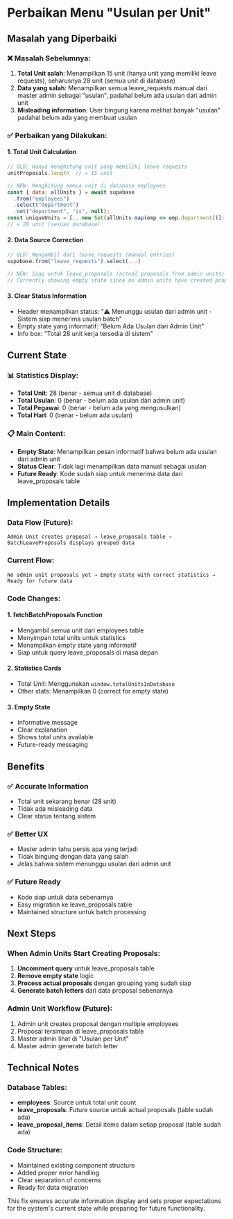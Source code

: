 # Perbaikan Menu "Usulan per Unit"

## Masalah yang Diperbaiki

### ❌ Masalah Sebelumnya:
1. **Total Unit salah**: Menampilkan 15 unit (hanya unit yang memiliki leave requests), seharusnya 28 unit (semua unit di database)
2. **Data yang salah**: Menampilkan semua leave_requests manual dari master admin sebagai "usulan", padahal belum ada usulan dari admin unit
3. **Misleading information**: User bingung karena melihat banyak "usulan" padahal belum ada yang membuat usulan

### ✅ Perbaikan yang Dilakukan:

#### 1. **Total Unit Calculation**
```javascript
// OLD: Hanya menghitung unit yang memiliki leave requests
unitProposals.length  // = 15 unit

// NEW: Menghitung semua unit di database employees
const { data: allUnits } = await supabase
  .from("employees")
  .select("department")
  .not("department", "is", null);
const uniqueUnits = [...new Set(allUnits.map(emp => emp.department))];
// = 28 unit (sesuai database)
```

#### 2. **Data Source Correction**
```javascript
// OLD: Mengambil dari leave_requests (manual entries)
supabase.from("leave_requests").select(...)

// NEW: Siap untuk leave_proposals (actual proposals from admin units)
// Currently showing empty state since no admin units have created proposals yet
```

#### 3. **Clear Status Information**
- Header menampilkan status: "⚠️ Menunggu usulan dari admin unit - Sistem siap menerima usulan batch"
- Empty state yang informatif: "Belum Ada Usulan dari Admin Unit"
- Info box: "Total 28 unit kerja tersedia di sistem"

## Current State

### 📊 Statistics Display:
- **Total Unit**: 28 (benar - semua unit di database)
- **Total Usulan**: 0 (benar - belum ada usulan dari admin unit)
- **Total Pegawai**: 0 (benar - belum ada yang mengusulkan)
- **Total Hari**: 0 (benar - belum ada usulan)

### 📋 Main Content:
- **Empty State**: Menampilkan pesan informatif bahwa belum ada usulan dari admin unit
- **Status Clear**: Tidak lagi menampilkan data manual sebagai usulan
- **Future Ready**: Kode sudah siap untuk menerima data dari leave_proposals table

## Implementation Details

### Data Flow (Future):
```
Admin Unit creates proposal → leave_proposals table → BatchLeaveProposals displays grouped data
```

### Current Flow:
```
No admin unit proposals yet → Empty state with correct statistics → Ready for future data
```

### Code Changes:

#### 1. **fetchBatchProposals Function**
- Mengambil semua unit dari employees table
- Menyimpan total units untuk statistics
- Menampilkan empty state yang informatif
- Siap untuk query leave_proposals di masa depan

#### 2. **Statistics Cards**
- Total Unit: Menggunakan `window.totalUnitsInDatabase`
- Other stats: Menampilkan 0 (correct for empty state)

#### 3. **Empty State**
- Informative message
- Clear explanation
- Shows total units available
- Future-ready messaging

## Benefits

### ✅ Accurate Information
- Total unit sekarang benar (28 unit)
- Tidak ada misleading data
- Clear status tentang sistem

### ✅ Better UX
- Master admin tahu persis apa yang terjadi
- Tidak bingung dengan data yang salah
- Jelas bahwa sistem menunggu usulan dari admin unit

### ✅ Future Ready
- Kode siap untuk data sebenarnya
- Easy migration ke leave_proposals table
- Maintained structure untuk batch processing

## Next Steps

### When Admin Units Start Creating Proposals:
1. **Uncomment query** untuk leave_proposals table
2. **Remove empty state** logic
3. **Process actual proposals** dengan grouping yang sudah siap
4. **Generate batch letters** dari data proposal sebenarnya

### Admin Unit Workflow (Future):
1. Admin unit creates proposal dengan multiple employees
2. Proposal tersimpan di leave_proposals table
3. Master admin lihat di "Usulan per Unit"
4. Master admin generate batch letter

## Technical Notes

### Database Tables:
- **employees**: Source untuk total unit count
- **leave_proposals**: Future source untuk actual proposals (table sudah ada)
- **leave_proposal_items**: Detail items dalam setiap proposal (table sudah ada)

### Code Structure:
- Maintained existing component structure
- Added proper error handling
- Clear separation of concerns
- Ready for data migration

This fix ensures accurate information display and sets proper expectations for the system's current state while preparing for future functionality.
